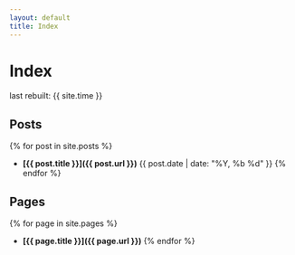 ```yaml
---
layout: default
title: Index
---
```


# Index
last rebuilt: {{ site.time }}

## Posts
{% for post in site.posts %}
* **[{{ post.title }}]({{ post.url }})** {{ post.date | date: "%Y, %b %d" }}
{% endfor %}

## Pages
{% for page in site.pages %}
* **[{{ page.title }}]({{ page.url }})**
{% endfor %}